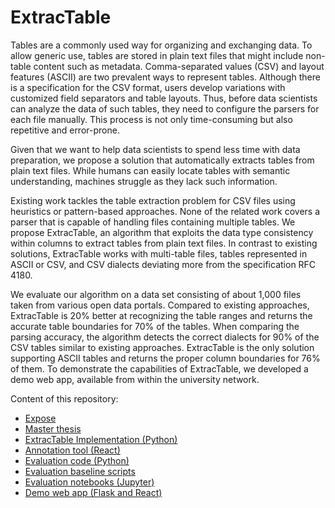 # ExtracTable

Tables are a commonly used way for organizing and exchanging data. 
To allow generic use, tables are stored in plain text files that might include non-table content such as metadata. 
Comma-separated values (CSV) and layout features (ASCII) are two prevalent ways to represent tables.
Although there is a specification for the CSV format, users develop variations with customized field separators and table layouts. Thus, before data scientists can analyze the data of such tables, they need to configure the parsers for each file manually. This process is not only time-consuming but also repetitive and error-prone.

Given that we want to help data scientists to spend less time with data preparation, we propose a solution that automatically extracts tables from plain text files.
While humans can easily locate tables with semantic understanding, machines struggle as they lack such information.

Existing work tackles the table extraction problem for CSV files using heuristics or pattern-based approaches. None of the related work covers a parser that is capable of handling files containing multiple tables.
We propose ExtracTable, an algorithm that exploits the data type consistency within columns to extract tables from plain text files. In contrast to existing solutions, ExtracTable works with multi-table files, tables represented in ASCII or CSV, and CSV dialects deviating more from the specification RFC 4180.

We evaluate our algorithm on a data set consisting of about 1,000 files taken from various open data portals. Compared to existing approaches, ExtracTable is 20% better at recognizing the table ranges and returns the accurate table boundaries for 70% of the tables. When comparing the parsing accuracy, the algorithm detects the correct dialects for 90% of the CSV tables similar to existing approaches. ExtracTable is the only solution supporting ASCII tables and returns the proper column boundaries for 76% of them.
To demonstrate the capabilities of ExtracTable, we developed a demo web app, available from within the university network.

Content of this repository:
- [Expose](Expose.pdf)
- [Master thesis](Master%20thesis.pdf)
- [ExtracTable Implementation (Python)](table-extraction)
- [Annotation tool (React)](labeling-tool)
- [Evaluation code (Python)](evaluation)
- [Evaluation baseline scripts](scripts)
- [Evaluation notebooks (Jupyter)](notebooks)
- [Demo web app (Flask and React)](demo-web-app)
